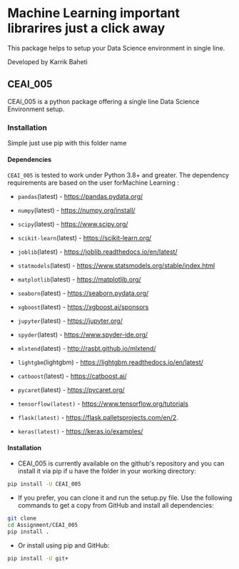 # Machine Learning important librarires just a click away

This package helps to setup your Data Science environment in single line.

Developed by Karrik Baheti

## CEAI_005

CEAI_005 is a python package offering a single line Data Science Environment setup. 


### Installation

Simple just use pip with this folder name

#### Dependencies

`CEAI_005` is tested to work under Python 3.8+ and greater. The dependency requirements are based on the user forMachine Learning :

- `pandas`(latest) - https://pandas.pydata.org/
- `numpy`(latest) - https://numpy.org/install/
- `scipy`(latest) - https://www.scipy.org/
- `scikit-learn`(latest) - https://scikit-learn.org/
- `joblib`(latest) - https://joblib.readthedocs.io/en/latest/
- `statmodels`(latest) - https://www.statsmodels.org/stable/index.html
- `matplotlib`(latest) - https://matplotlib.org/
- `seaborn`(latest) - https://seaborn.pydata.org/
- `xgboost`(latest) - https://xgboost.ai/sponsors

- `jupyter`(latest) - https://jupyter.org/
- `spyder`(latest) - https://www.spyder-ide.org/
- `mlxtend`(latest) - http://rasbt.github.io/mlxtend/
- `lightgbm`(lightgbm) - https://lightgbm.readthedocs.io/en/latest/

- `catboost`(latest) - https://catboost.ai/

- `pycaret`(latest) - https://pycaret.org/

- `tensorflow(latest)` - https://www.tensorflow.org/tutorials
- `flask(latest)` - https://flask.palletsprojects.com/en/2.

- `keras(latest)` - https://keras.io/examples/


#### Installation

* CEAI_005 is currently available on the github's repository and you can install it via pip if u have the folder in your working directory:

```bash
pip install -U CEAI_005
```

* If you prefer, you can clone it and run the setup.py file. Use the following commands to get a copy from GitHub and install all dependencies:

```bash
git clone 
cd Assignment/CEAI_005
pip install .
```

* Or install using pip and GitHub:

```bash
pip install -U git+
```
